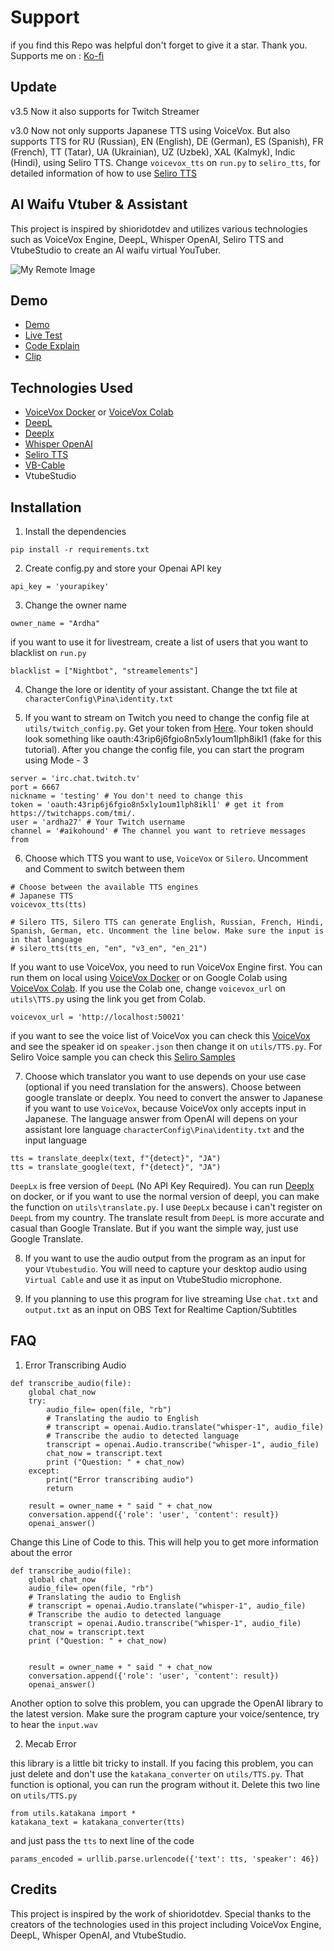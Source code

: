 # Support

if you find this Repo was helpful don't forget to give it a star. Thank you. Supports me on : [Ko-fi](https://ko-fi.com/ardhach)

## Update

v3.5 Now it also supports for Twitch Streamer

v3.0 Now not only supports Japanese TTS using VoiceVox. But also supports TTS for RU (Russian), EN (English), DE (German), ES (Spanish), FR (French), TT (Tatar), UA (Ukrainian), UZ (Uzbek), XAL (Kalmyk), Indic (Hindi), using Seliro TTS. Change `voicevox_tts` on `run.py` to `seliro_tts`, for detailed information of how to use [Seliro TTS](https://github.com/snakers4/silero-models#text-to-speech)

## AI Waifu Vtuber & Assistant

This project is inspired by shioridotdev and utilizes various technologies such as VoiceVox Engine, DeepL, Whisper OpenAI, Seliro TTS and VtubeStudio to create an AI waifu virtual YouTuber.

![My Remote Image](https://github.com/ardha27/AI-Waifu-Vtuber/blob/master/ss.png?raw=true)

## Demo
 - [Demo](https://www.youtube.com/shorts/_mKVr3ZaM9Q)
 - [Live Test](https://youtu.be/h6UEgJxH1-E?t=1616)
 - [Code Explain](https://youtu.be/qpNG9qrcmrQ)
 - [Clip](https://www.youtube.com/watch?v=qTkESIBd5Qk)

## Technologies Used

 - [VoiceVox Docker](https://hub.docker.com/r/voicevox/voicevox_engine) or [VoiceVox Colab](https://github.com/SociallyIneptWeeb/LanguageLeapAI/blob/main/src/run_voicevox_colab.ipynb)
 - [DeepL](https://www.deepl.com/fr/account/summary)
 - [Deeplx](https://github.com/OwO-Network/DeepLX)
 - [Whisper OpenAI](https://platform.openai.com/account/api-keys)
 - [Seliro TTS](https://github.com/snakers4/silero-models#text-to-speech)
 - [VB-Cable](https://vb-audio.com/Cable/)
 - VtubeStudio


## Installation

1. Install the dependencies

```
pip install -r requirements.txt
```

2. Create config.py and store your Openai API key

```
api_key = 'yourapikey'
```

3. Change the owner name

```
owner_name = "Ardha"
```

if you want to use it for livestream, create a list of users that you want to blacklist on `run.py`

```
blacklist = ["Nightbot", "streamelements"]
```

4. Change the lore or identity of your assistant. Change the txt file at `characterConfig\Pina\identity.txt`

5. If you want to stream on Twitch you need to change the config file at `utils/twitch_config.py`. Get your token from [Here](https://twitchapps.com/tmi/). Your token should look something like oauth:43rip6j6fgio8n5xly1oum1lph8ikl1 (fake for this tutorial). After you change the config file, you can start the program using Mode - 3
```
server = 'irc.chat.twitch.tv'
port = 6667
nickname = 'testing' # You don't need to change this
token = 'oauth:43rip6j6fgio8n5xly1oum1lph8ikl1' # get it from https://twitchapps.com/tmi/.
user = 'ardha27' # Your Twitch username
channel = '#aikohound' # The channel you want to retrieve messages from
```

6. Choose which TTS you want to use, `VoiceVox` or `Silero`. Uncomment and Comment to switch between them

```
# Choose between the available TTS engines
# Japanese TTS
voicevox_tts(tts)

# Silero TTS, Silero TTS can generate English, Russian, French, Hindi, Spanish, German, etc. Uncomment the line below. Make sure the input is in that language
# silero_tts(tts_en, "en", "v3_en", "en_21")
```

If you want to use VoiceVox, you need to run VoiceVox Engine first. You can run them on local using [VoiceVox Docker](https://hub.docker.com/r/voicevox/voicevox_engine) or on Google Colab using [VoiceVox Colab](https://github.com/SociallyIneptWeeb/LanguageLeapAI/blob/main/src/run_voicevox_colab.ipynb). If you use the Colab one, change `voicevox_url` on `utils\TTS.py` using the link you get from Colab.

```
voicevox_url = 'http://localhost:50021'
```

if you want to see the voice list of VoiceVox you can check this [VoiceVox](https://voicevox.hiroshiba.jp) and see the speaker id on `speaker.json` then change it on `utils/TTS.py`. For Seliro Voice sample you can check this [Seliro Samples](https://oobabooga.github.io/silero-samples/index.html)

7. Choose which translator you want to use depends on your use case (optional if you need translation for the answers). Choose between google translate or deeplx. You need to convert the answer to Japanese if you want to use `VoiceVox`, because VoiceVox only accepts input in Japanese. The language answer from OpenAI will depens on your assistant lore language `characterConfig\Pina\identity.txt` and the input language

```
tts = translate_deeplx(text, f"{detect}", "JA")
tts = translate_google(text, f"{detect}", "JA")
```

`DeepLx` is free version of `DeepL` (No API Key Required). You can run [Deeplx](https://github.com/OwO-Network/DeepLX) on docker, or if you want to use the normal version of deepl, you can make the function on `utils\translate.py`. I use `DeepLx` because i can't register on `DeepL` from my country. The translate result from `DeepL` is more accurate and casual than Google Translate. But if you want the simple way, just use Google Translate.

8. If you want to use the audio output from the program as an input for your `Vtubestudio`. You will need to capture your desktop audio using `Virtual Cable` and use it as input on VtubeStudio microphone.

9. If you planning to use this program for live streaming Use `chat.txt` and `output.txt` as an input on OBS Text for Realtime Caption/Subtitles

## FAQ

1. Error Transcribing Audio

```
def transcribe_audio(file):
    global chat_now
    try:
        audio_file= open(file, "rb")
        # Translating the audio to English
        # transcript = openai.Audio.translate("whisper-1", audio_file)
        # Transcribe the audio to detected language
        transcript = openai.Audio.transcribe("whisper-1", audio_file)
        chat_now = transcript.text
        print ("Question: " + chat_now)
    except:
        print("Error transcribing audio")
        return

    result = owner_name + " said " + chat_now
    conversation.append({'role': 'user', 'content': result})
    openai_answer()
```

Change this Line of Code to this. This will help you to get more information about the error

```
def transcribe_audio(file):
    global chat_now
    audio_file= open(file, "rb")
    # Translating the audio to English
    # transcript = openai.Audio.translate("whisper-1", audio_file)
    # Transcribe the audio to detected language
    transcript = openai.Audio.transcribe("whisper-1", audio_file)
    chat_now = transcript.text
    print ("Question: " + chat_now)


    result = owner_name + " said " + chat_now
    conversation.append({'role': 'user', 'content': result})
    openai_answer()
```

Another option to solve this problem, you can upgrade the OpenAI library to the latest version. Make sure the program capture your voice/sentence, try to hear the `input.wav`

2. Mecab Error

this library is a little bit tricky to install. If you facing this problem, you can just delete and don't use the `katakana_converter` on `utils/TTS.py`. That function is optional, you can run the program without it. Delete this two line on `utils/TTS.py`  

```
from utils.katakana import *
katakana_text = katakana_converter(tts)
```

and just pass the `tts` to next line of the code

```
params_encoded = urllib.parse.urlencode({'text': tts, 'speaker': 46})
```

## Credits

This project is inspired by the work of shioridotdev. Special thanks to the creators of the technologies used in this project including VoiceVox Engine, DeepL, Whisper OpenAI, and VtubeStudio.


